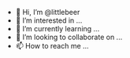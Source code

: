 - 👋 Hi, I’m @littlebeer
- 👀 I’m interested in ...
- 🌱 I’m currently learning ...
- 💞️ I’m looking to collaborate on ...
- 📫 How to reach me ...

<!---
littlebeer/littlebeer is a ✨ special ✨ repository because its `README.md` (this file) appears on your GitHub profile.
You can click the Preview link to take a look at your changes.
--->
